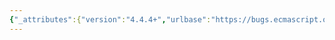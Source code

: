 ```yaml
---
{"_attributes":{"version":"4.4.4+","urlbase":"https://bugs.ecmascript.org/","maintainer":"dherman@mozilla.com"},"bug":{"bug_id":2059,"creation_ts":"2013-10-07 02:12:00 -0700","short_desc":"24.1.2.1 ArrayBuffer(): argument validation accepts Infinity","delta_ts":"2013-10-29 09:45:54 -0700","product":"Draft for 6th Edition","component":"technical issue","version":"Rev 19: September 27, 2013 Draft","rep_platform":"All","op_sys":"All","bug_status":"RESOLVED","resolution":"FIXED","priority":"Normal","bug_severity":"normal","everconfirmed":true,"reporter":{"uid":"andrebargull","name":"André Bargull"},"assigned_to":{"uid":"allen","name":"Allen Wirfs-Brock"},"long_desc":[{"commentid":5846,"comment_count":0,"who":{"uid":"andrebargull","name":"André Bargull"},"bug_when":"2013-10-07 02:12:14 -0700","thetext":"24.1.2.1 ArrayBuffer(length), step 6:\n\n`new ArrayBuffer(Infinity)` is not rejected in this step, but is possibly should be rejected."},{"commentid":5895,"comment_count":1,"who":{"uid":"allen","name":"Allen Wirfs-Brock"},"bug_when":"2013-10-10 18:23:08 -0700","thetext":"change to use ToLength and SameValue comparison.  Allow for typed array constructors\n\nfixed in rev20 editor's draft"},{"commentid":6112,"comment_count":2,"who":{"uid":"allen","name":"Allen Wirfs-Brock"},"bug_when":"2013-10-29 09:45:54 -0700","thetext":"fixed in rev20 draft, Oct. 28, 2013"}]}}
---
```

